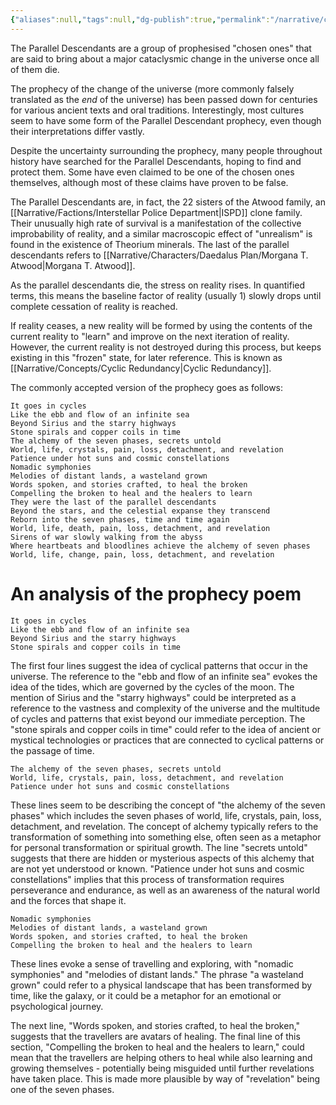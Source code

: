 ```yaml
---
{"aliases":null,"tags":null,"dg-publish":true,"permalink":"/narrative/concepts/the-parallel-descendants/","dgPassFrontmatter":true}
---
```


The Parallel Descendants are a group of prophesised "chosen ones" that are said to bring about a major cataclysmic change in the universe once all of them die. 

The prophecy of the change of the universe (more commonly falsely translated as the *end* of the universe) has been passed down for centuries for various ancient texts and oral traditions. Interestingly, most cultures seem to have some form of the Parallel Descendant prophecy, even though their interpretations differ vastly.

Despite the uncertainty surrounding the prophecy, many people throughout history have searched for the Parallel Descendants, hoping to find and protect them. Some have even claimed to be one of the chosen ones themselves, although most of these claims have proven to be false.

The Parallel Descendants are, in fact, the 22 sisters of the Atwood family, an [[Narrative/Factions/Interstellar Police Department\|ISPD]] clone family. Their unusually high rate of survival is a manifestation of the collective improbability of reality, and a similar macroscopic effect of "unrealism" is found in the existence of Theorium minerals. The last of the parallel descendants refers to [[Narrative/Characters/Daedalus Plan/Morgana T. Atwood\|Morgana T. Atwood]].

As the parallel descendants die, the stress on reality rises. In quantified terms, this means the baseline factor of reality (usually 1) slowly drops until complete cessation of reality is reached.

If reality ceases, a new reality will be formed by using the contents of the current reality to "learn" and improve on the next iteration of reality. However, the current reality is not destroyed during this process, but keeps existing in this "frozen" state, for later reference. This is known as [[Narrative/Concepts/Cyclic Redundancy\|Cyclic Redundancy]].

The commonly accepted version of the prophecy goes as follows:

```
It goes in cycles 
Like the ebb and flow of an infinite sea
Beyond Sirius and the starry highways
Stone spirals and copper coils in time 
The alchemy of the seven phases, secrets untold 
World, life, crystals, pain, loss, detachment, and revelation 
Patience under hot suns and cosmic constellations
Nomadic symphonies
Melodies of distant lands, a wasteland grown 
Words spoken, and stories crafted, to heal the broken 
Compelling thе broken to heal and the hеalers to learn 
They were the last of the parallel descendants
Beyond the stars, and the celestial expanse they transcend 
Reborn into the seven phases, time and time again 
World, life, death, pain, loss, detachment, and revelation 
Sirens of war slowly walking from the abyss 
Where heartbeats and bloodlines achieve the alchemy of seven phases 
World, life, change, pain, loss, detachment, and revelation
```

# An analysis of the prophecy poem


```
It goes in cycles 
Like the ebb and flow of an infinite sea
Beyond Sirius and the starry highways
Stone spirals and copper coils in time
```
 

The first four lines suggest the idea of cyclical patterns that occur in the universe. The reference to the "ebb and flow of an infinite sea" evokes the idea of the tides, which are governed by the cycles of the moon. The mention of Sirius and the "starry highways" could be interpreted as a reference to the vastness and complexity of the universe and the multitude of cycles and patterns that exist beyond our immediate perception. The "stone spirals and copper coils in time" could refer to the idea of ancient or mystical technologies or practices that are connected to cyclical patterns or the passage of time.


```
The alchemy of the seven phases, secrets untold 
World, life, crystals, pain, loss, detachment, and revelation 
Patience under hot suns and cosmic constellations
```

These lines seem to be describing the concept of "the alchemy of the seven phases" which includes the seven phases of world, life, crystals, pain, loss, detachment, and revelation. The concept of alchemy typically refers to the transformation of something into something else, often seen as a metaphor for personal transformation or spiritual growth. The line "secrets untold" suggests that there are hidden or mysterious aspects of this alchemy that are not yet understood or known. "Patience under hot suns and cosmic constellations" implies that this process of transformation requires perseverance and endurance, as well as an awareness of the natural world and the forces that shape it.


```
Nomadic symphonies
Melodies of distant lands, a wasteland grown 
Words spoken, and stories crafted, to heal the broken 
Compelling thе broken to heal and the hеalers to learn
```

These lines evoke a sense of travelling and exploring, with "nomadic symphonies" and "melodies of distant lands." The phrase "a wasteland grown" could refer to a physical landscape that has been transformed by time, like the galaxy, or it could be a metaphor for an emotional or psychological journey.

The next line, "Words spoken, and stories crafted, to heal the broken," suggests that the travellers are avatars of healing. The final line of this section, "Compelling the broken to heal and the healers to learn," could mean that the travellers are helping others to heal while also learning and growing themselves - potentially being misguided until further revelations have taken place. This is made more plausible by way of "revelation" being one of the seven phases.
